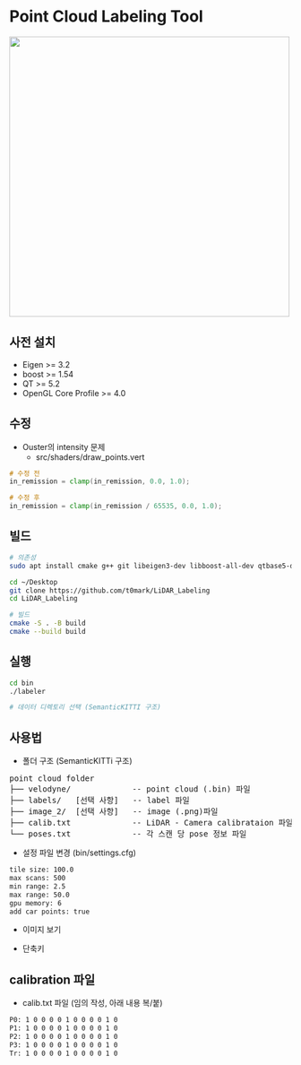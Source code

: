 # Point Cloud Labeling Tool
 
<img src="https://user-images.githubusercontent.com/11506664/63230808-340d5680-c212-11e9-8902-bc08f0f64dc8.png" width=500>

## 사전 설치
- Eigen >= 3.2
- boost >= 1.54
- QT >= 5.2
- OpenGL Core Profile >= 4.0

## 수정
- Ouster의 intensity 문제
    - src/shaders/draw_points.vert 
``` vert
# 수정 전
in_remission = clamp(in_remission, 0.0, 1.0);

# 수정 후
in_remission = clamp(in_remission / 65535, 0.0, 1.0);
``` 


## 빌드
```bash
# 의존성
sudo apt install cmake g++ git libeigen3-dev libboost-all-dev qtbase5-dev libglew-dev

cd ~/Desktop
git clone https://github.com/t0mark/LiDAR_Labeling
cd LiDAR_Labeling

# 빌드
cmake -S . -B build
cmake --build build
```

## 실행
``` bash
cd bin
./labeler

# 데이터 디렉토리 선택 (SemanticKITTI 구조)
```

## 사용법
- 폴더 구조 (SemanticKITTi 구조)
<pre>
point cloud folder
├── velodyne/             -- point cloud (.bin) 파일
├── labels/   [선택 사항]   -- label 파일
├── image_2/  [선택 사항]   -- image (.png)파일
├── calib.txt             -- LiDAR - Camera calibrataion 파일
└── poses.txt             -- 각 스캔 당 pose 정보 파일
</pre>

- 설정 파일 변경 (bin/settings.cfg)
``` txt
tile size: 100.0
max scans: 500
min range: 2.5
max range: 50.0
gpu memory: 6
add car points: true
```

- 이미지 보기

- 단축키

## calibration 파일
- calib.txt 파일 (임의 작성, 아래 내용 복/붙)
```txt
P0: 1 0 0 0 0 1 0 0 0 0 1 0
P1: 1 0 0 0 0 1 0 0 0 0 1 0
P2: 1 0 0 0 0 1 0 0 0 0 1 0
P3: 1 0 0 0 0 1 0 0 0 0 1 0
Tr: 1 0 0 0 0 1 0 0 0 0 1 0
```
